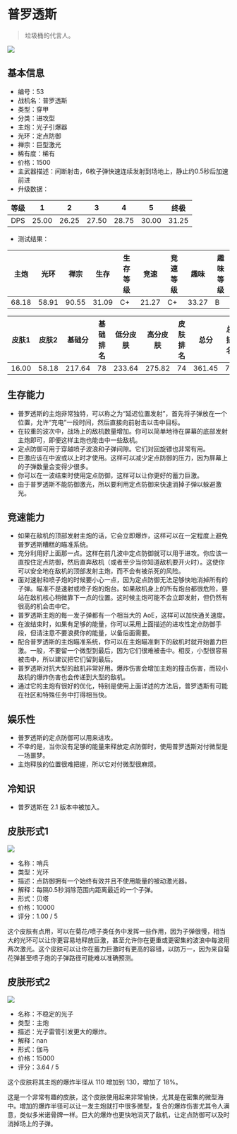 # 普罗透斯

> 垃圾桶的代言人。

<img src="/ships/ship_53.png" style={{zoom:1}}/>

## 基本信息

- 编号：53
- 战机名：普罗透斯
- 类型：穿甲
- 分类：进攻型
- 主炮：光子引爆器
- 光环：定点防御
- 禅宗：巨型激光
- 稀有度：稀有
- 价格：1500
- 主武器描述：间断射击，6枚子弹快速连续发射到场地上，静止约0.5秒后加速前进
- 升级数据：

| 等级 | 1 | 2 | 3 | 4 | 5 | 终极 |
|--|--|--|--|--|--|--|
| DPS | 25.00 | 26.25 | 27.50 | 28.75 | 30.00 | 31.25 |

- 测试结果：

| 主炮 | 光环 | 禅宗 | 生存 | 生存等级 | 竞速 | 竞速等级 | 趣味 | 趣味等级 |
|--|--|--|--|--|--|--|--|--|
| 68.18 | 58.91 | 90.55 | 31.09 | C+ | 21.27 | C+ | 33.27 | B |

| 皮肤1 | 皮肤2 | 基础分 | 基础排名 | 低分皮肤 | 高分皮肤 | 皮肤排名 | 总分 | 总排名 |
|--|--|--|--|--|--|--|--|--|
| 16.00 | 58.18 | 217.64 | 78 | 233.64 | 275.82 | 74 | 361.45 | 72 |

## 生存能力

- 普罗透斯的主炮非常独特，可以称之为“延迟位置发射”，首先将子弹放在一个位置，允许“充电”一段时间，然后直接向前射击以击中目标。
- 在较重的波次中，战场上的敌机数量增加。你可以简单地待在屏幕的底部发射主炮即可，即便这样主炮也能击中一些敌机。
- 定点防御可用于穿越喷子波浪和子弹间隙。它们对回旋镖也非常有用。
- 巨激应该在中波或以上时才使用。这样可以减少定点防御的压力，因为屏幕上的子弹数量会变得少很多。
- 你可以在一波结束时使用定点防御，这样可以让你更好的蓄力巨激。
- 由于普罗透斯不能防御激光，所以要利用定点防御来快速消掉子弹以躲避激光。

## 竞速能力

- 如果在敌机的顶部发射主炮的话，它会立即爆炸，这样可以在一定程度上避免普罗透斯糟糕的瞄准系统。
- 充分利用好上面那一点。这样在前几波中定点防御就可以用于进攻。你应该一直按住定点防御，然后直奔敌机（或者至少当你知道敌机要开火时）。这使你可以安全地在敌机的顶部发射主炮，而不会有被杀死的风险。
- 面对速射和喷子炮的时候要小心一点，因为定点防御无法足够快地消掉所有的子弹。瞄准不是速射或喷子炮的炮台。如果敌机身上的所有炮台都很危险，要站在敌机核心稍微靠下一点的位置。这时候主炮可能不会立即发射，但仍然有很高的机会击中它。
- 普罗透斯主炮的每一发子弹都有一个相当大的 AoE，这样可以加快通关速度。
- 在波结束时，如果有足够的能量，你可以采用上面描述的进攻性定点防御手段，但请注意不要浪费你的能量，以备后面需要。
- 配合普罗透斯的主炮瞄准系统，你可以在主炮瞄准剩下的敌机时就开始蓄力巨激。一般，不要留一个微型到最后，因为它们很难被击中。相反，小型很容易被击中，所以建议把它们留到最后。
- 普罗透斯对抗大型的敌机非常好用。爆炸伤害会增加主炮的撞击伤害，而较小敌机的爆炸伤害也会传递到大型的敌机。
- 通过它的主炮有很好的优化，特别是使用上面详述的方法后，普罗透斯有可能在社区和特殊任务中打得相当快。

## 娱乐性

- 普罗透斯的定点防御可以用来进攻。
- 不幸的是，当你没有足够的能量来释放定点防御时，使用普罗透斯对付微型是一场噩梦。
- 主炮释放的位置很难把握，所以它对付微型很麻烦。

## 冷知识

- 普罗透斯在 2.1 版本中被加入。

## 皮肤形式1

<img src="/ships/ship_53_apex_1.png" style={{zoom:1}}/>

- 名称：哨兵
- 类型：光环
- 描述：点防御拥有一个始终有效并且不使用能量的被动激光器。
- 解释：每隔0.5秒消除范围内距离最近的一个子弹。
- 形式：贝塔
- 价格：10000
- 评分：1.00 / 5

这个皮肤有点用，可以在菊花/喷子类任务中发挥一些作用，因为子弹很慢，相当大的光环可以让你更容易地释放巨激，甚至允许你在更重或更密集的波浪中每波用两次激光。这个皮肤可以让你在蓄力巨激时有更高的容错，以防万一，因为来自菊花弹甚至喷子炮的子弹路径可能难以准确预测。

## 皮肤形式2

<img src="/ships/ship_53_apex_2.png" style={{zoom:1}}/>

- 名称：不稳定的光子
- 类型：主炮
- 描述：光子雷管引发更大的爆炸。
- 解释：nan
- 形式：伽马
- 价格：15000
- 评分：3.64 / 5

这个皮肤将其主炮的爆炸半径从 110 增加到 130，增加了 18%。

这是一个非常有趣的皮肤，这个皮肤使用起来非常愉快，尤其是在密集的微型海中。增加的爆炸半径可以让一发主炮就打中很多微型，复合的爆炸伤害尤其令人满意，类似多米诺骨牌一样。巨大的爆炸也更快地消灭了敌机，让定点防御可以及时消掉场上的子弹。
